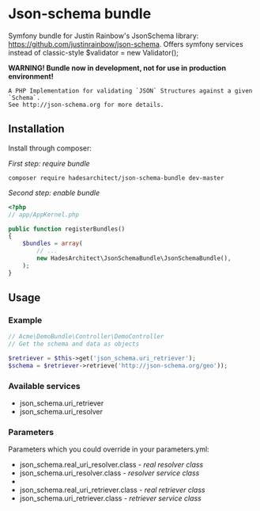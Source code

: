# Json-schema bundle

Symfony bundle for Justin Rainbow's JsonSchema library: https://github.com/justinrainbow/json-schema. Offers symfony services instead of classic-style $validator = new Validator();

**WARNING! Bundle now in development, not for use in production environment!**

```
A PHP Implementation for validating `JSON` Structures against a given `Schema`.
See http://json-schema.org for more details.
```

## Installation

Install through composer: 

*First step: require bundle*
```
composer require hadesarchitect/json-schema-bundle dev-master
```

*Second step: enable bundle*
```php
<?php
// app/AppKernel.php

public function registerBundles()
{
    $bundles = array(
        // ...
        new HadesArchitect\JsonSchemaBundle\JsonSchemaBundle(),
    );
}
```

## Usage

### Example

```php
// Acme\DemoBundle\Controller\DemoController
// Get the schema and data as objects

$retriever = $this->get('json_schema.uri_retriever');
$schema = $retriever->retrieve('http://json-schema.org/geo'));
```

### Available services

* json_schema.uri_retriever
* json_schema.uri_resolver

### Parameters

Parameters which you could override in your parameters.yml:

* json_schema.real_uri_resolver.class - *real resolver class*
* json_schema.uri_resolver.class - *resolver service class*
* 
* json_schema.real_uri_retriever.class - *real retriever class*
* json_schema.uri_retriever.class - *retriever service class*
